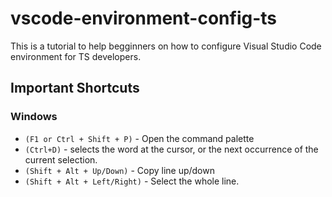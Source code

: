 # vscode-environment-config-ts

This is a tutorial to help begginners on how to configure Visual Studio Code environment for TS developers.

## Important Shortcuts

### Windows

* `(F1 or Ctrl + Shift + P)` - Open the command palette
* `(Ctrl+D)` - selects the word at the cursor, or the next occurrence of the current selection.
* `(Shift + Alt + Up/Down)` - Copy line up/down
*  `(Shift + Alt + Left/Right)` - Select the whole line.

